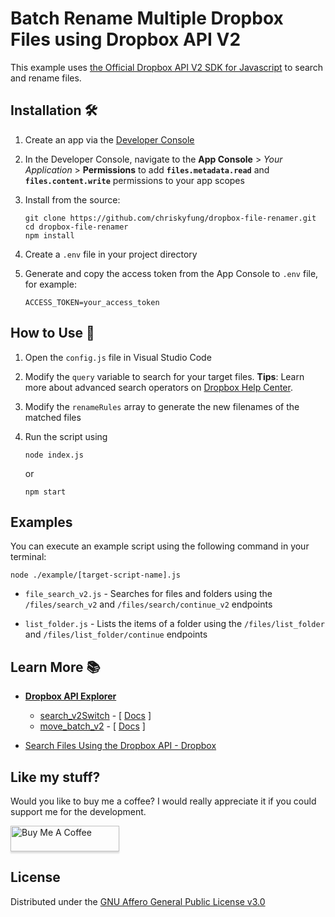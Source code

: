 # Batch Rename Multiple Dropbox Files using Dropbox API V2

This example uses [the Official Dropbox API V2 SDK for Javascript](https://github.com/dropbox/dropbox-sdk-js) to search and rename files.

## Installation 🛠️

1. Create an app via the [Developer Console](https://dropbox.com/developers/apps)

2. In the Developer Console, navigate to the **App Console** > *Your Application* > **Permissions** to add **`files.metadata.read`** and **`files.content.write`** permissions to your app scopes

3. Install from the source:

   ```shell
   git clone https://github.com/chriskyfung/dropbox-file-renamer.git
   cd dropbox-file-renamer
   npm install
   ```

4. Create a `.env` file in your project directory

5. Generate and copy the access token from the App Console to `.env` file, for example:

   ```plain
   ACCESS_TOKEN=your_access_token
   ```

## How to Use 🔰

1. Open the `config.js` file in Visual Studio Code

2. Modify the `query` variable to search for your target files. **Tips**: Learn more about advanced search operators on [Dropbox Help Center](https://help.dropbox.com/view-edit/search).

3. Modify the `renameRules` array to generate the new filenames of the matched files

4. Run the script using

   ```shell
   node index.js
   ```

   or

   ```shell
   npm start
   ```

## Examples

You can execute an example script using the following command in your terminal:

```shell
node ./example/[target-script-name].js
```

- `file_search_v2.js` - Searches for files and folders using the `/files/search_v2` and `/files/search/continue_v2` endpoints

- `list_folder.js` - Lists the items of a folder using the `/files/list_folder` and `/files/list_folder/continue` endpoints

## Learn More 📚

- [**Dropbox API Explorer**](https://dropbox.github.io/dropbox-api-v2-explorer)

  - [search_v2Switch](https://dropbox.github.io/dropbox-api-v2-explorer/#files_search_v2) - \[ [Docs](https://www.dropbox.com/developers/documentation/http/documentation#files-search) ]
  - [move_batch_v2](https://dropbox.github.io/dropbox-api-v2-explorer/#files_move_batch_v2) - \[ [Docs](https://www.dropbox.com/developers/documentation/http/documentation#files-move_batch) ]

- [Search Files Using the Dropbox API - Dropbox](https://dropbox.tech/developers/search-files-using-the-dropbox-api)

## Like my stuff?

Would you like to buy me a coffee? I would really appreciate it if you could support me for the development.

<a href="https://www.buymeacoffee.com/chrisfungky"><img src="https://www.buymeacoffee.com/assets/img/custom_images/orange_img.png" alt="Buy Me A Coffee" style="height: 41px !important;width: 174px !important;box-shadow: 0px 3px 2px 0px rgba(190, 190, 190, 0.5) !important;-webkit-box-shadow: 0px 3px 2px 0px rgba(190, 190, 190, 0.5) !important;" target="_blank"></a>

## License

Distributed under the [GNU Affero General Public License v3.0](LICENSE)